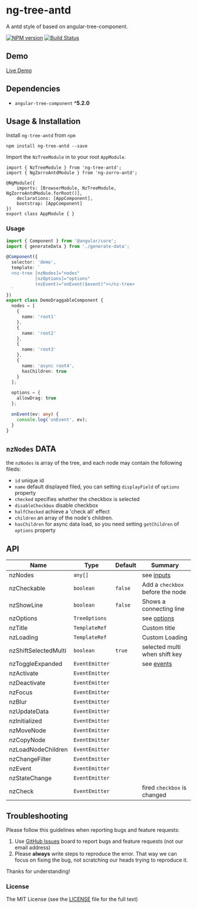 # ng-tree-antd

A antd style of based on angular-tree-component.

[![NPM version](https://img.shields.io/npm/v/ng-tree-antd.svg)](https://www.npmjs.com/package/ng-tree-antd)
[![Build Status](https://travis-ci.org/cipchk/ng-tree-antd.svg?branch=master)](https://travis-ci.org/cipchk/ng-tree-antd)

## Demo

[Live Demo](https://cipchk.github.io/ng-tree-antd/)

## Dependencies

+ `angular-tree-component` **^5.2.0**

## Usage & Installation

Install `ng-tree-antd` from `npm`

```
npm install ng-tree-antd --save
```

Import the `NzTreeModule` in to your root `AppModule`.

```
import { NzTreeModule } from 'ng-tree-antd';
import { NgZorroAntdModule } from 'ng-zorro-antd';

@NgModule({
    imports: [BrowserModule, NzTreeModule, NgZorroAntdModule.forRoot()],
    declarations: [AppComponent],
    bootstrap: [AppComponent]
})
export class AppModule { }
```

### Usage

```typescript
import { Component } from '@angular/core';
import { generateData } from './generate-data';

@Component({
  selector: 'demo',
  template: `
  <nz-tree [nzNodes]="nodes"
           [nzOptions]="options"
           (nzEvent)="onEvent($event)"></nz-tree>
  `
})
export class DemoDraggableComponent {
  nodes = [
    {
      name: 'root1'
    },
    {
      name: 'root2'
    },
    {
      name: 'root3'
    },
    {
      name: 'async root4',
      hasChildren: true
    }
  ];

  options = {
    allowDrag: true
  };

  onEvent(ev: any) {
    console.log('onEvent', ev);
  }
}
```

## `nzNodes` DATA

the `nzNodes` is array  of the tree, and each node may contain the following fileds:

+ `id` unique id
+ `name` default displayed filed, you can setting `displayField` of `options` property
+ `checked` specifies whether the checkbox is selected
+ `disableCheckbox` disable checkbox
+ `halfChecked` achieve a 'check all' effect
+ `children` an array of the node's children.
+ `hasChildren` for async data load, so you need setting `getChildren` of `options` property

## API

| Name    | Type           | Default  | Summary |
| ------- | ------------- | ----- | ----- |
| nzNodes | `any[]` |  | see [inputs](https://angular2-tree.readme.io/docs/inputs) |
| nzCheckable | `boolean` | `false` | Add a `checkbox` before the node |
| nzShowLine | `boolean` | `false` | Shows a connecting line |
| nzOptions | `TreeOptions` |  | see [options](https://angular2-tree.readme.io/docs/options) |
| nzTitle | `TemplateRef` |  | Custom title |
| nzLoading | `TemplateRef` |  | Custom Loading |
| nzShiftSelectedMulti | `boolean` | `true` | selected multi when shift key |
| nzToggleExpanded | `EventEmitter` |  | see [events](https://angular2-tree.readme.io/docs/events) |
| nzActivate | `EventEmitter` |  |  |
| nzDeactivate | `EventEmitter` |  |  |
| nzFocus | `EventEmitter` |  |  |
| nzBlur | `EventEmitter` |  |  |
| nzUpdateData | `EventEmitter` |  |  |
| nzInitialized | `EventEmitter` |  |  |
| nzMoveNode | `EventEmitter` |  |  |
| nzCopyNode | `EventEmitter` |  |  |
| nzLoadNodeChildren | `EventEmitter` |  |  |
| nzChangeFilter | `EventEmitter` |  |  |
| nzEvent | `EventEmitter` |  |  |
| nzStateChange | `EventEmitter` |  |  |
| nzCheck | `EventEmitter` |  | fired `checkbox` is changed |

## Troubleshooting

Please follow this guidelines when reporting bugs and feature requests:

1. Use [GitHub Issues](https://github.com/cipchk/ng-tree-antd/issues) board to report bugs and feature requests (not our email address)
2. Please **always** write steps to reproduce the error. That way we can focus on fixing the bug, not scratching our heads trying to reproduce it.

Thanks for understanding!

### License

The MIT License (see the [LICENSE](https://github.com/cipchk/ng-tree-antd/blob/master/LICENSE) file for the full text)
